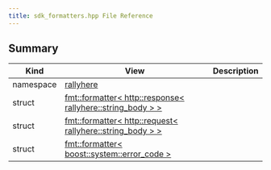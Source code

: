 ```yaml
---
title: sdk_formatters.hpp File Reference
---
```


## Summary
| Kind | View | Description |
|------|------|-------------|
|namespace|[rallyhere](/game-host-adapter/namespacerallyherexml/#namespacerallyhere)||
|struct|[fmt::formatter< http::response< rallyhere::string_body > >](/game-host-adapter/structfmt_1_1formatter_3_01http_1_1response_3_01rallyhere_1_1string__body_01_4_01_4xml/#structfmt_1_1formatter_3_01http_1_1response_3_01rallyhere_1_1string__body_01_4_01_4)||
|struct|[fmt::formatter< http::request< rallyhere::string_body > >](/game-host-adapter/structfmt_1_1formatter_3_01http_1_1request_3_01rallyhere_1_1string__body_01_4_01_4xml/#structfmt_1_1formatter_3_01http_1_1request_3_01rallyhere_1_1string__body_01_4_01_4)||
|struct|[fmt::formatter< boost::system::error_code >](/game-host-adapter/structfmt_1_1formatter_3_01boost_1_1system_1_1error__code_01_4xml/#structfmt_1_1formatter_3_01boost_1_1system_1_1error__code_01_4)||
